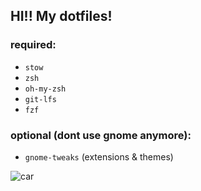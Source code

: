 ## HI!! My dotfiles!

### required:
- `stow`
- `zsh`
- `oh-my-zsh`
- `git-lfs`
- `fzf`

### optional (dont use gnome anymore):
- `gnome-tweaks` (extensions & themes)

![car](https://c.tenor.com/0PPg0pxcY7kAAAAC/tenor.gif)
